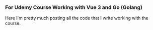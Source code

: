 ### For Udemy Course Working with Vue 3 and Go (Golang)

Here I'm pretty much posting all the code that I write working with the course. 


